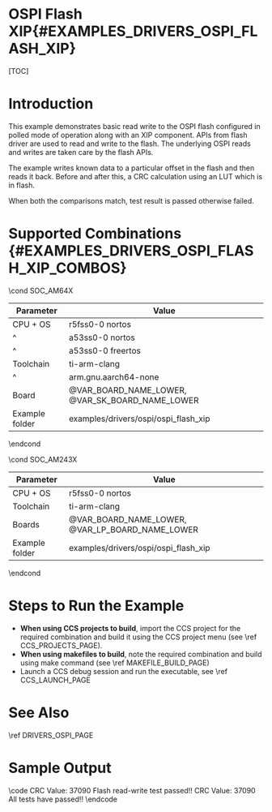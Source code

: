 # OSPI Flash XIP{#EXAMPLES_DRIVERS_OSPI_FLASH_XIP}

[TOC]

# Introduction

This example demonstrates basic read write to the OSPI flash configured in polled
mode of operation along with an XIP component. APIs from flash driver are used
to read and write to the flash. The underlying OSPI reads and writes are taken
care by the flash APIs.

The example writes known data to a particular offset in the flash and then reads
it back. Before and after this, a CRC calculation using an LUT which is in flash.

When both the comparisons match, test result is passed otherwise failed.

# Supported Combinations {#EXAMPLES_DRIVERS_OSPI_FLASH_XIP_COMBOS}

\cond SOC_AM64X

 Parameter      | Value
 ---------------|-----------
 CPU + OS       | r5fss0-0 nortos
 ^              | a53ss0-0 nortos
 ^              | a53ss0-0 freertos
 Toolchain      | ti-arm-clang
 ^              | arm.gnu.aarch64-none
 Board          | @VAR_BOARD_NAME_LOWER, @VAR_SK_BOARD_NAME_LOWER
 Example folder | examples/drivers/ospi/ospi_flash_xip

\endcond

\cond SOC_AM243X

 Parameter      | Value
 ---------------|-----------
 CPU + OS       | r5fss0-0 nortos
 Toolchain      | ti-arm-clang
 Boards         | @VAR_BOARD_NAME_LOWER, @VAR_LP_BOARD_NAME_LOWER
 Example folder | examples/drivers/ospi/ospi_flash_xip

\endcond

# Steps to Run the Example

- **When using CCS projects to build**, import the CCS project for the required combination
  and build it using the CCS project menu (see \ref CCS_PROJECTS_PAGE).
- **When using makefiles to build**, note the required combination and build using
  make command (see \ref MAKEFILE_BUILD_PAGE)
- Launch a CCS debug session and run the executable, see \ref CCS_LAUNCH_PAGE

# See Also

\ref DRIVERS_OSPI_PAGE

# Sample Output

\code
CRC Value: 37090
Flash read-write test passed!!
CRC Value: 37090
All tests have passed!!
\endcode